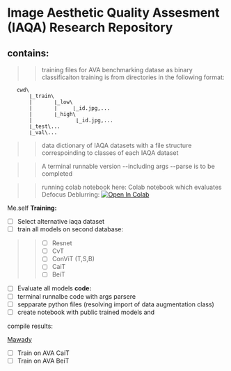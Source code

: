 # Image Aesthetic Quality Assesment (IAQA) Research Repository

## contains:
>> training files for AVA benchmarking datase as binary classificaiton
training is from directories in the following format:

```
   cwd\
       ⌊_train\
       |       ⌊_low\
       |       |     ⌊_id.jpg,...
       |       ⌊_high\
       |              ⌊_id.jpg,... 
       ⌊_test\...
       ⌊_val\...
```

>> data dictionary of IAQA datasets with a file structure correspoinding to classes of each IAQA dataset

>> A terminal runnable version --including args --parse is to be completed


>> running  colab notebook here:
>> Colab notebook which evaluates Defocus Deblurring: [![Open In Colab](https://colab.research.google.com/assets/colab-badge.svg)](https://colab.research.google.com/drive/1cwhu6qsGy0Pc3tnXWo82hq3uhV5-fTu-?usp=sharing)
 


Me.self
**Training:** 
- [ ] Select alternative iaqa dataset
- [ ] train all models on second database:
>> - [ ] Resnet
>> - [ ] CvT
>> - [ ] ConViT (T,S,B)
>> - [ ] CaiT
>> - [ ] BeiT
- [ ] Evaluate all models
**code:**
- [ ] terminal runnalbe code with args parsere
- [ ] sepparate python files (resolving import of data augmentation class) 
- [ ] create notebook with public trained models and 

compile results:


[Mawady](https://github.com/mawady)

- [ ] Train on AVA CaiT
- [ ] Train on AVA BeiT
